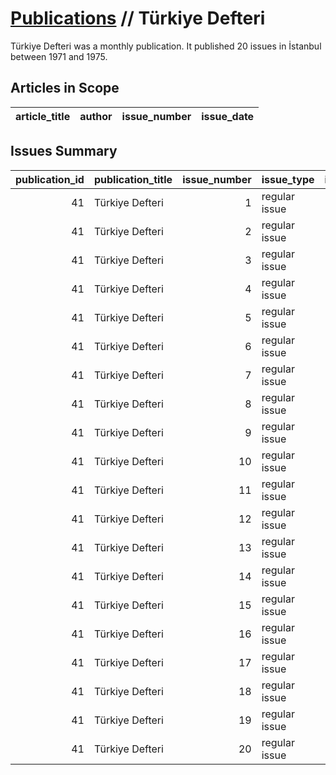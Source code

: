 # [Publications](firstlevel_publications.md) // Türkiye Defteri

Türkiye Defteri was a monthly publication. It published 20 issues in İstanbul between 1971 and 1975.

## Articles in Scope

| article_title   | author   | issue_number   | issue_date   |
|-----------------|----------|----------------|--------------|

## Issues Summary

|   publication_id | publication_title   |   issue_number | issue_type    |   issue_year |   issue_month |   issue_day |   printing_house_name |
|-----------------:|:--------------------|---------------:|:--------------|-------------:|--------------:|------------:|----------------------:|
|               41 | Türkiye Defteri     |              1 | regular issue |         1971 |             4 |         nan |                   nan |
|               41 | Türkiye Defteri     |              2 | regular issue |         1971 |           nan |         nan |                   nan |
|               41 | Türkiye Defteri     |              3 | regular issue |         1971 |           nan |         nan |                   nan |
|               41 | Türkiye Defteri     |              4 | regular issue |         1974 |             2 |         nan |                   nan |
|               41 | Türkiye Defteri     |              5 | regular issue |         1974 |             3 |         nan |                   nan |
|               41 | Türkiye Defteri     |              6 | regular issue |         1974 |             4 |         nan |                   nan |
|               41 | Türkiye Defteri     |              7 | regular issue |         1974 |             5 |         nan |                   nan |
|               41 | Türkiye Defteri     |              8 | regular issue |         1974 |             6 |         nan |                   nan |
|               41 | Türkiye Defteri     |              9 | regular issue |         1974 |             7 |         nan |                   nan |
|               41 | Türkiye Defteri     |             10 | regular issue |         1974 |             8 |         nan |                   nan |
|               41 | Türkiye Defteri     |             11 | regular issue |         1974 |             9 |         nan |                   nan |
|               41 | Türkiye Defteri     |             12 | regular issue |         1974 |            10 |         nan |                   nan |
|               41 | Türkiye Defteri     |             13 | regular issue |         1974 |            11 |         nan |                   nan |
|               41 | Türkiye Defteri     |             14 | regular issue |         1974 |            12 |         nan |                   nan |
|               41 | Türkiye Defteri     |             15 | regular issue |         1975 |             1 |         nan |                   nan |
|               41 | Türkiye Defteri     |             16 | regular issue |         1975 |             2 |         nan |                   nan |
|               41 | Türkiye Defteri     |             17 | regular issue |         1975 |             3 |         nan |                   nan |
|               41 | Türkiye Defteri     |             18 | regular issue |         1975 |             4 |         nan |                   nan |
|               41 | Türkiye Defteri     |             19 | regular issue |          nan |           nan |         nan |                   nan |
|               41 | Türkiye Defteri     |             20 | regular issue |          nan |           nan |         nan |                   nan |